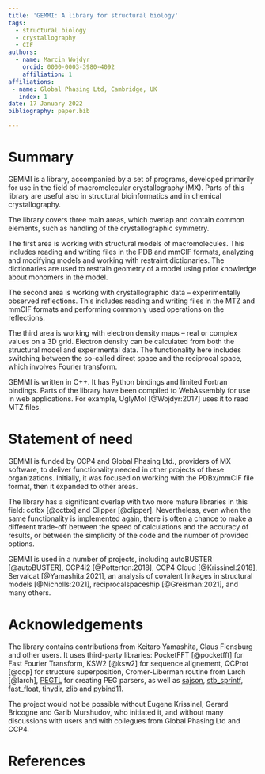 ```yaml
---
title: 'GEMMI: A library for structural biology'
tags:
  - structural biology
  - crystallography
  - CIF
authors:
  - name: Marcin Wojdyr
    orcid: 0000-0003-3980-4092
    affiliation: 1
affiliations:
 - name: Global Phasing Ltd, Cambridge, UK
   index: 1
date: 17 January 2022
bibliography: paper.bib

---
```


# Summary

GEMMI is a library, accompanied by a set of programs, developed primarily
for use in the field of macromolecular crystallography (MX).
Parts of this library are useful also in structural bioinformatics
and in chemical crystallography.

The library covers three main areas, which overlap and contain common elements,
such as handling of the crystallographic symmetry.

The first area is working with structural models of macromolecules.
This includes reading and writing files in the PDB and mmCIF formats,
analyzing and modifying models and working with restraint dictionaries.
The dictionaries are used to restrain geometry of a model
using prior knowledge about monomers in the model.

The second area is working with crystallographic data – experimentally
observed reflections. This includes reading and writing files in the MTZ
and mmCIF formats and performing commonly used operations on the reflections.

The third area is working with electron density maps – real or complex
values on a 3D grid. Electron density can be calculated from both the
structural model and experimental data. The functionality here includes
switching between the so-called direct space and the reciprocal space,
which involves Fourier transform.

GEMMI is written in C++. It has Python bindings and limited Fortran bindings.
Parts of the library have been compiled to WebAssembly for use in web
applications. For example, UglyMol [@Wojdyr:2017] uses it to read MTZ files.

# Statement of need

GEMMI is funded by CCP4 and Global Phasing Ltd., providers of MX software,
to deliver functionality needed in other projects of these organizations.
Initially, it was focused on working with the PDBx/mmCIF file format,
then it expanded to other areas.

The library has a significant overlap with two more mature libraries
in this field: cctbx [@cctbx] and Clipper [@clipper].
Nevertheless, even when the same functionality is implemented again,
there is often a chance to make a different trade-off
between the speed of calculations and the accuracy of results,
or between the simplicity of the code and the number of provided options.

GEMMI is used in a number of projects, including
autoBUSTER [@autoBUSTER], CCP4i2 [@Potterton:2018],
CCP4 Cloud [@Krissinel:2018], Servalcat [@Yamashita:2021],
an analysis of covalent linkages in structural models [@Nicholls:2021],
reciprocalspaceship [@Greisman:2021], and many others.

# Acknowledgements

The library contains contributions from Keitaro Yamashita, Claus Flensburg
and other users. It uses third-party libraries:
PocketFFT [@pocketfft] for Fast Fourier Transform,
KSW2 [@ksw2] for sequence alignement,
QCProt [@qcp] for structure superposition,
Cromer-Liberman routine from Larch [@larch],
[PEGTL](https://github.com/taocpp/PEGTL) for creating PEG parsers,
as well as [sajson](https://github.com/chadaustin/sajson),
[stb_sprintf](https://github.com/nothings/stb),
[fast_float](https://github.com/fastfloat/fast_float),
[tinydir](https://github.com/cxong/tinydir),
[zlib](http://zlib.net/)
and [pybind11](https://github.com/pybind/pybind11).

The project would not be possible without Eugene Krissinel, Gerard Bricogne
and Garib Murshudov, who initiated it, and without many discussions with
users and with collegues from Global Phasing Ltd and CCP4.

# References
